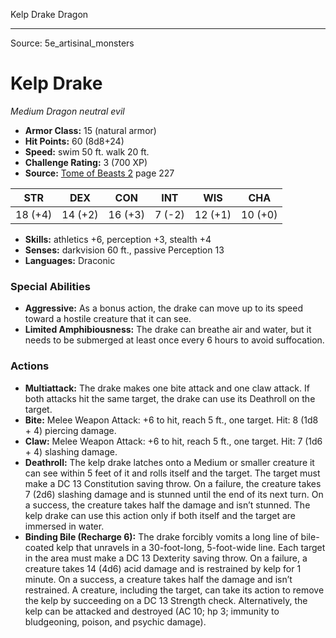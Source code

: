 <MonsterName/>Kelp Drake</MonsterName>
<CreatureType/>Dragon</CreatureType>



---

Source: 5e_artisinal_monsters

# Kelp Drake

*Medium* *Dragon* *neutral evil*

- **Armor Class:** 15 (natural armor)
- **Hit Points:** 60 (8d8+24)
- **Speed:** swim 50 ft. walk 20 ft.
- **Challenge Rating:** 3 (700 XP)
- **Source:** [Tome of Beasts 2](https://koboldpress.com/kpstore/product/tome-of-beasts-2-for-5th-edition) page 227

| STR | DEX | CON | INT | WIS | CHA |
| --- | --- | --- | --- | --- | --- |
| 18 (+4) | 14 (+2) | 16 (+3) | 7 (-2) | 12 (+1) | 10 (+0) |

- **Skills:** athletics +6, perception +3, stealth +4
- **Senses:** darkvision 60 ft., passive Perception 13
- **Languages:** Draconic

### Special Abilities

- **Aggressive:** As a bonus action, the drake can move up to its speed toward a hostile creature that it can see.
- **Limited Amphibiousness:** The drake can breathe air and water, but it needs to be submerged at least once every 6 hours to avoid suffocation.

### Actions

- **Multiattack:** The drake makes one bite attack and one claw attack. If both attacks hit the same target, the drake can use its Deathroll on the target.
- **Bite:** Melee Weapon Attack: +6 to hit, reach 5 ft., one target. Hit: 8 (1d8 + 4) piercing damage.
- **Claw:** Melee Weapon Attack: +6 to hit, reach 5 ft., one target. Hit: 7 (1d6 + 4) slashing damage.
- **Deathroll:** The kelp drake latches onto a Medium or smaller creature it can see within 5 feet of it and rolls itself and the target. The target must make a DC 13 Constitution saving throw. On a failure, the creature takes 7 (2d6) slashing damage and is stunned until the end of its next turn. On a success, the creature takes half the damage and isn’t stunned. The kelp drake can use this action only if both itself and the target are immersed in water.
- **Binding Bile (Recharge 6):** The drake forcibly vomits a long line of bile-coated kelp that unravels in a 30-foot-long, 5-foot-wide line. Each target in the area must make a DC 13 Dexterity saving throw. On a failure, a creature takes 14 (4d6) acid damage and is restrained by kelp for 1 minute. On a success, a creature takes half the damage and isn’t restrained. A creature, including the target, can take its action to remove the kelp by succeeding on a DC 13 Strength check. Alternatively, the kelp can be attacked and destroyed (AC 10; hp 3; immunity to bludgeoning, poison, and psychic damage).





